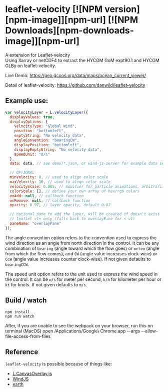 # leaflet-velocity [![NPM version][npm-image]][npm-url] [![NPM Downloads][npm-downloads-image]][npm-url]

A extension for Leaflet-velocity  
Using Xarray or netCDF4 to extract the HYCOM GoM expt90.1 and HYCOM GLBy on leaflet-velocity.

Live Demo: https://geo.gcoos.org/data/maps/ocean_current_viewer/

Detail of leaflet-velocity: https://github.com/danwild/leaflet-velocity

## Example use:

```javascript
var velocityLayer = L.velocityLayer({
  displayValues: true,
  displayOptions: {
    velocityType: "Global Wind",
    position: "bottomleft",
    emptyString: "No velocity data",
    angleConvention: "bearingCW",
    displayPosition: "bottomleft",
    displayEmptyString: "No velocity data",
    speedUnit: "m/s"
  },
  data: data, // see demo/*.json, or wind-js-server for example data service

  // OPTIONAL
  minVelocity: 0, // used to align color scale
  maxVelocity: 10, // used to align color scale
  velocityScale: 0.005, // modifier for particle animations, arbitrarily defaults to 0.005
  colorScale: [], // define your own array of hex/rgb colors
  onAdd: null, // callback function
  onRemove: null, // callback function
  opacity: 0.97, // layer opacity, default 0.97

  // optional pane to add the layer, will be created if doesn't exist
  // leaflet v1+ only (falls back to overlayPane for < v1)
  paneName: "overlayPane"
});
```

The angle convention option refers to the convention used to express the wind direction as an angle from north direction in the control.
It can be any combination of `bearing` (angle toward which the flow goes) or `meteo` (angle from which the flow comes),
and `CW` (angle value increases clock-wise) or `CCW` (angle value increases counter clock-wise). If not given defaults to `bearingCCW`.

The speed unit option refers to the unit used to express the wind speed in the control.
It can be `m/s` for meter per second, `k/h` for kilometer per hour or `kt` for knots. If not given defaults to `m/s`.


## Build / watch

```shell
npm install
npm run watch
```
After, if you are unable to see the webpack on your browser, run this on terminal (MacOS)
open /Applications/Google\ Chrome.app --args --allow-file-access-from-files  

## Reference

`leaflet-velocity` is possible because of things like:

- [L.CanvasOverlay.js](https://gist.github.com/Sumbera/11114288)
- [WindJS](https://github.com/Esri/wind-js)
- [earth](https://github.com/cambecc/earth)
